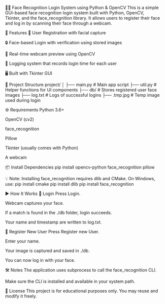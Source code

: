 🧑‍💻 Face Recognition Login System using Python & OpenCV
This is a simple GUI-based face recognition login system built with Python, OpenCV, Tkinter, and the face_recognition library. It allows users to register their face and log in by scanning their face through a webcam.

📌 Features
👤 User Registration with facial capture


🔒 Face-based Login with verification using stored images


🎥 Real-time webcam preview using OpenCV


📝 Logging system that records login time for each user


🖥️ Built with Tkinter GUI



📁 Project Structure
project/
│
├── main.py               # Main app script
├── util.py               # Helper functions for UI components
├── db/                   # Stores registered user face images
├── log.txt               # Logs of successful logins
├── .tmp.jpg              # Temp image used during login


⚙️ Requirements
Python 3.6+


OpenCV (cv2)


face_recognition


Pillow


Tkinter (usually comes with Python)


A webcam


📦 Install Dependencies
pip install opencv-python face_recognition pillow

💡 Note: Installing face_recognition requires dlib and CMake. On Windows, use:
pip install cmake
pip install dlib
pip install face_recognition


▶️ How It Works
🔑 Login
Press Login.


Webcam captures your face.


If a match is found in the ./db folder, login succeeds.


Your name and timestamp are written to log.txt.


🧍 Register New User
Press Register new User.


Enter your name.


Your image is captured and saved in ./db.


You can now log in with your face.



🛠️ Notes
The application uses subprocess to call the face_recognition CLI.


Make sure the CLI is installed and available in your system path.


📄 License
This project is for educational purposes only. You may reuse and modify it freely.
